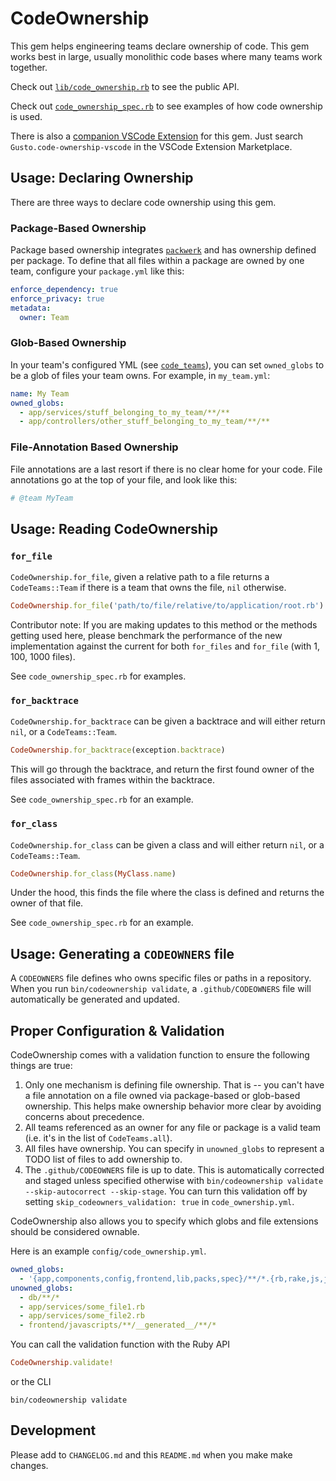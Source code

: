# CodeOwnership

This gem helps engineering teams declare ownership of code. This gem works best in large, usually monolithic code bases where many teams work together.

Check out [`lib/code_ownership.rb`](https://github.com/rubyatscale/code_ownership/blob/main/lib/code_ownership.rb) to see the public API.

Check out [`code_ownership_spec.rb`](https://github.com/rubyatscale/code_ownership/blob/main/spec/lib/code_ownership_spec.rb) to see examples of how code ownership is used.

There is also a [companion VSCode Extension]([url](https://github.com/rubyatscale/code-ownership-vscode)) for this gem. Just search `Gusto.code-ownership-vscode` in the VSCode Extension Marketplace.

## Usage: Declaring Ownership

There are three ways to declare code ownership using this gem.

### Package-Based Ownership
Package based ownership integrates [`packwerk`](https://github.com/Shopify/packwerk) and has ownership defined per package. To define that all files within a package are owned by one team, configure your `package.yml` like this:
```yml
enforce_dependency: true
enforce_privacy: true
metadata:
  owner: Team
```

### Glob-Based Ownership
In your team's configured YML (see [`code_teams`](https://github.com/rubyatscale/code_teams)), you can set `owned_globs` to be a glob of files your team owns. For example, in `my_team.yml`:
```yml
name: My Team
owned_globs:
  - app/services/stuff_belonging_to_my_team/**/**
  - app/controllers/other_stuff_belonging_to_my_team/**/**
```
### File-Annotation Based Ownership
File annotations are a last resort if there is no clear home for your code. File annotations go at the top of your file, and look like this:
```ruby
# @team MyTeam
```
## Usage: Reading CodeOwnership
### `for_file`
`CodeOwnership.for_file`, given a relative path to a file returns a `CodeTeams::Team` if there is a team that owns the file, `nil` otherwise.

```ruby
CodeOwnership.for_file('path/to/file/relative/to/application/root.rb')
```

Contributor note: If you are making updates to this method or the methods getting used here, please benchmark the performance of the new implementation against the current for both `for_files` and `for_file` (with 1, 100, 1000 files).

See `code_ownership_spec.rb` for examples.

### `for_backtrace`
`CodeOwnership.for_backtrace` can be given a backtrace and will either return `nil`, or a `CodeTeams::Team`.

```ruby
CodeOwnership.for_backtrace(exception.backtrace)
```

This will go through the backtrace, and return the first found owner of the files associated with frames within the backtrace.

See `code_ownership_spec.rb` for an example.

### `for_class`

`CodeOwnership.for_class` can be given a class and will either return `nil`, or a `CodeTeams::Team`.

```ruby
CodeOwnership.for_class(MyClass.name)
```

Under the hood, this finds the file where the class is defined and returns the owner of that file.

See `code_ownership_spec.rb` for an example.

## Usage: Generating a `CODEOWNERS` file

A `CODEOWNERS` file defines who owns specific files or paths in a repository. When you run `bin/codeownership validate`, a `.github/CODEOWNERS` file will automatically be generated and updated.

## Proper Configuration & Validation

CodeOwnership comes with a validation function to ensure the following things are true:

1) Only one mechanism is defining file ownership. That is -- you can't have a file annotation on a file owned via package-based or glob-based ownership. This helps make ownership behavior more clear by avoiding concerns about precedence.
2) All teams referenced as an owner for any file or package is a valid team (i.e. it's in the list of `CodeTeams.all`).
3) All files have ownership. You can specify in `unowned_globs` to represent a TODO list of files to add ownership to.
3) The `.github/CODEOWNERS` file is up to date. This is automatically corrected and staged unless specified otherwise with `bin/codeownership validate --skip-autocorrect --skip-stage`. You can turn this validation off by setting `skip_codeowners_validation: true` in `code_ownership.yml`.

CodeOwnership also allows you to specify which globs and file extensions should be considered ownable.

Here is an example `config/code_ownership.yml`.
```yml
owned_globs:
  - '{app,components,config,frontend,lib,packs,spec}/**/*.{rb,rake,js,jsx,ts,tsx}'
unowned_globs:
  - db/**/*
  - app/services/some_file1.rb
  - app/services/some_file2.rb
  - frontend/javascripts/**/__generated__/**/*
```
You can call the validation function with the Ruby API 
```ruby
CodeOwnership.validate!
```
or the CLI
```
bin/codeownership validate
```

## Development

Please add to `CHANGELOG.md` and this `README.md` when you make make changes.

